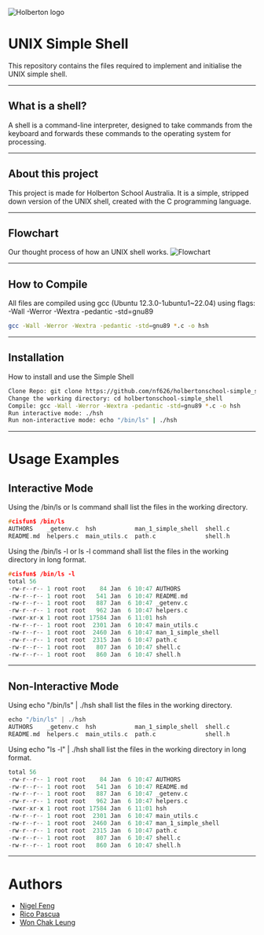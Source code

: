 ![Holberton logo](https://github.com/user-attachments/assets/15d9ca86-c3f2-478c-aa83-60e419b532af)

# UNIX Simple Shell
This repository contains the files required to implement and initialise the UNIX simple shell. 
___
## What is a shell?
A shell is a command-line interpreter, designed to take commands from the keyboard and forwards these commands to the operating system for processing.
___
## About this project
This project is made for Holberton School Australia. It is a simple, stripped down version of the UNIX shell, created with the C programming language.
___
## Flowchart
Our thought process of how an UNIX shell works.
![Flowchart](https://github.com/user-attachments/assets/1a813692-51c4-42dc-99a1-7068e45757c0)

___
## How to Compile
All files are compiled using gcc (Ubuntu 12.3.0-1ubuntu1~22.04) using flags: -Wall -Werror -Wextra -pedantic -std=gnu89

```bash
gcc -Wall -Werror -Wextra -pedantic -std=gnu89 *.c -o hsh
```
___
## Installation
How to install and use the Simple Shell

```bash
Clone Repo: git clone https://github.com/nf626/holbertonschool-simple_shell.git
Change the working directory: cd holbertonschool-simple_shell
Compile: gcc -Wall -Werror -Wextra -pedantic -std=gnu89 *.c -o hsh
Run interactive mode: ./hsh
Run non-interactive mode: echo "/bin/ls" | ./hsh
```
___
# Usage Examples
## Interactive Mode
Using the /bin/ls or ls command shall list the files in the working directory.
```c
#cisfun$ /bin/ls
AUTHORS    _getenv.c  hsh           man_1_simple_shell  shell.c
README.md  helpers.c  main_utils.c  path.c              shell.h
```

Using the /bin/ls -l or ls -l command shall list the files in the working directory in long format.
```c
#cisfun$ /bin/ls -l
total 56
-rw-r--r-- 1 root root    84 Jan  6 10:47 AUTHORS
-rw-r--r-- 1 root root   541 Jan  6 10:47 README.md
-rw-r--r-- 1 root root   887 Jan  6 10:47 _getenv.c
-rw-r--r-- 1 root root   962 Jan  6 10:47 helpers.c
-rwxr-xr-x 1 root root 17584 Jan  6 11:01 hsh
-rw-r--r-- 1 root root  2301 Jan  6 10:47 main_utils.c
-rw-r--r-- 1 root root  2460 Jan  6 10:47 man_1_simple_shell
-rw-r--r-- 1 root root  2315 Jan  6 10:47 path.c
-rw-r--r-- 1 root root   807 Jan  6 10:47 shell.c
-rw-r--r-- 1 root root   860 Jan  6 10:47 shell.h
```

___
## Non-Interactive Mode
Using echo "/bin/ls" | ./hsh shall list the files in the working directory.
```c
echo "/bin/ls" | ./hsh
AUTHORS    _getenv.c  hsh           man_1_simple_shell  shell.c
README.md  helpers.c  main_utils.c  path.c              shell.h
```

Using echo "ls -l" | ./hsh shall list the files in the working directory in long format.
```c
total 56
-rw-r--r-- 1 root root    84 Jan  6 10:47 AUTHORS
-rw-r--r-- 1 root root   541 Jan  6 10:47 README.md
-rw-r--r-- 1 root root   887 Jan  6 10:47 _getenv.c
-rw-r--r-- 1 root root   962 Jan  6 10:47 helpers.c
-rwxr-xr-x 1 root root 17584 Jan  6 11:01 hsh
-rw-r--r-- 1 root root  2301 Jan  6 10:47 main_utils.c
-rw-r--r-- 1 root root  2460 Jan  6 10:47 man_1_simple_shell
-rw-r--r-- 1 root root  2315 Jan  6 10:47 path.c
-rw-r--r-- 1 root root   807 Jan  6 10:47 shell.c
-rw-r--r-- 1 root root   860 Jan  6 10:47 shell.h
```
___
# Authors
- [Nigel Feng](https://github.com/nf626)
- [Rico Pascua](https://github.com/FullTiltHeatstroke)
- [Won Chak Leung](https://github.com/chak8x8)
